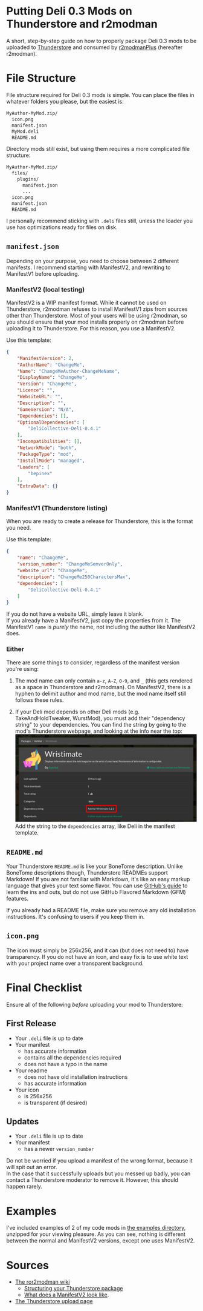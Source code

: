 # Putting Deli 0.3 Mods on Thunderstore and r2modman
A short, step-by-step guide on how to properly package Deli 0.3 mods to be uploaded to [Thunderstore](https://h3vr.thunderstore.io/) and consumed by [r2modmanPlus](https://github.com/ebkr/r2modmanPlus) (hereafter r2modman).

# File Structure
File structure required for Deli 0.3 mods is simple. You can place the files in whatever folders you please, but the easiest is:

```
MyAuthor-MyMod.zip/
  icon.png
  manifest.json
  MyMod.deli
  README.md
```

Directory mods still exist, but using them requires a more complicated file structure:
```
MyAuthor-MyMod.zip/
  files/
    plugins/
      manifest.json
      ...
  icon.png
  manifest.json
  README.md
```

I personally recommend sticking with `.deli` files still, unless the loader you use has optimizations ready for files on disk.

## `manifest.json`
Depending on your purpose, you need to choose between 2 different manifests. I recommend starting with ManifestV2, and rewriting to ManifestV1 before uploading.

### ManifestV2 (local testing)
ManifestV2 is a WIP manifest format. While it cannot be used on Thunderstore, r2modman refuses to install ManifestV1 zips from sources other than Thunderstore. Most of your users will be using r2modman, so you should ensure that your mod installs properly on r2modman before uploading it to Thunderstore. For this reason, you use a ManifestV2.

Use this template:
```json
{
    "ManifestVersion": 2,
    "AuthorName": "ChangeMe",
    "Name": "ChangeMeAuthor-ChangeMeName",
    "DisplayName": "ChangeMe",
    "Version": "ChangeMe",
    "Licence": "",
    "WebsiteURL": "",
    "Description": "",
    "GameVersion": "N/A",
    "Dependencies": [],
    "OptionalDependencies": [
        "DeliCollective-Deli-0.4.1"
    ],
    "Incompatibilities": [],
    "NetworkMode": "both",
    "PackageType": "mod",
    "InstallMode": "managed",
    "Loaders": [
        "bepinex"
    ],
    "ExtraData": {}
}
```

### ManifestV1 (Thunderstore listing)
When you are ready to create a release for Thunderstore, this is the format you need.

Use this template:
```json
{
    "name": "ChangeMe",
    "version_number": "ChangeMeSemverOnly",
    "website_url": "ChangeMe",
    "description": "ChangeMe250CharactersMax",
    "dependencies": [
        "DeliCollective-Deli-0.4.1"
    ]
}
```

If you do not have a website URL, simply leave it blank.  
If you already have a ManifestV2, just copy the properties from it. The ManifestV1 `name` is *purely* the name, not including the author like ManifestV2 does.

### Either
There are some things to consider, regardless of the manifest version you're using:

1. The mod name can only contain `a-z`, `A-Z`, `0-9`, and `_` (this gets rendered as a space in Thunderstore and r2modman). On ManifestV2, there is a hyphen to delimit author and mod name, but the mod name itself still follows these rules.

2. If your Deli mod depends on other Deli mods (e.g. TakeAndHoldTweaker, WurstMod), you must add their "dependency string" to your dependencies. You can find the string by going to the mod's Thunderstore webpage, and looking at the info near the top:  
![a screenshot of Wristimate's Thunderstore page with a red box around the dependency string](images/dependency_string.png)  
Add the string to the `dependencies` array, like Deli in the manifest template.

## `README.md`
Your Thunderstore `README.md` is like your BoneTome description. Unlike BoneTome descriptions though, Thunderstore READMEs support Markdown! If you are not familiar with Markdown, it's like an easy markup language that gives your text some flavor. You can use [GitHub's guide](https://guides.github.com/features/mastering-markdown) to learn the ins and outs, but do not use GitHub Flavored Markdown (GFM) features.

If you already had a README file, make sure you remove any old installation instructions. It's confusing to users if you keep them in.

## `icon.png`
The icon must simply be 256x256, and it can (but does not need to) have transparency. If you do not have an icon, and easy fix is to use white text with your project name over a transparent background.

# Final Checklist
Ensure all of the following *before* uploading your mod to Thunderstore:

## First Release
- Your `.deli` file is up to date
- Your manifest
  - has accurate information
  - contains all the dependencies required
  - does not have a typo in the name
- Your readme
  - does not have old installation instructions
  - has accurate information
- Your icon
  - is 256x256
  - is transparent (if desired)

## Updates
- Your `.deli` file is up to date
- Your manifest
  - has a newer `version_number`

Do not be worried if you upload a manifest of the wrong format, because it will spit out an error.  
In the case that it successfully uploads but you messed up badly, you can contact a Thunderstore moderator to remove it. However, this should happen rarely.

# Examples
I've included examples of 2 of my code mods in [the examples directory](examples/), unzipped for your viewing pleasure. As you can see, nothing is different between the normal and ManifestV2 versions, except one uses ManifestV2.

# Sources
- [The ror2modman wiki](https://github.com/ebkr/r2modmanPlus/wiki/)
  - [Structuring your Thunderstore package](https://github.com/ebkr/r2modmanPlus/wiki/Structuring-your-Thunderstore-package)
  - [What does a ManifestV2 look like](https://github.com/ebkr/r2modmanPlus/wiki/Installing-mods-locally#what-does-a-manifestv2-look-like).
- [The Thunderstore upload page](https://h3vr.thunderstore.io/package/create/)
